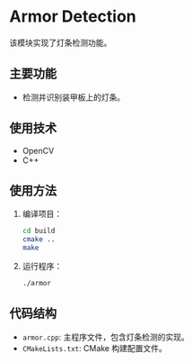 # Armor Detection

该模块实现了灯条检测功能。

## 主要功能
- 检测并识别装甲板上的灯条。

## 使用技术
- OpenCV
- C++

## 使用方法
1. 编译项目：
    ```sh
    cd build
    cmake ..
    make
    ```
2. 运行程序：
    ```sh
    ./armor
    ```

## 代码结构
- `armor.cpp`: 主程序文件，包含灯条检测的实现。
- `CMakeLists.txt`: CMake 构建配置文件。